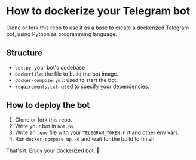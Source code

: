 # How to dockerize your Telegram bot

Clone or fork this repo to use it as a base to create a dockerized  Telegram bot, using Python as programming language.

## Structure

* `bot.py`: your bot's codebase
* `Dockerfile`: the file to build the bot image.
* `docker-compose.yml`: used to start the bot.
* `requirements.txt`: used to specify your dependencies.

## How to deploy the bot

1. Clone or fork this repo.
2. Write your bot in `bot.py`.
3. Write an `.env` file with your `TELEGRAM_TOKEN` in it and other env vars.
4. Run `docker-compose up -d` and wait for the build to finish.

That's it. Enjoy your dockerized bot. 🚀
